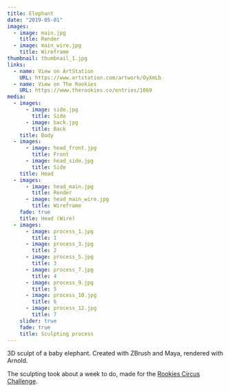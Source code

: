 ```yaml
---
title: Elephant
date: "2019-05-01"
images:
  - image: main.jpg
    title: Render
  - image: main_wire.jpg
    title: Wireframe
thumbnail: thumbnail_1.jpg
links:
  - name: View on ArtStation
    URL: https://www.artstation.com/artwork/OyXmLb
  - name: View on The Rookies
    URL: https://www.therookies.co/entries/1069
media:
  - images:
      - image: side.jpg
        title: Side
      - image: back.jpg
        title: Back
    title: Body
  - images:
      - image: head_front.jpg
        title: Front
      - image: head_side.jpg
        title: Side
    title: Head
  - images:
      - image: head_main.jpg
        title: Render
      - image: head_main_wire.jpg
        title: Wireframe
    fade: true
    title: Head (Wire)
  - images:
      - image: process_1.jpg
        title: 1
      - image: process_3.jpg
        title: 2
      - image: process_5.jpg
        title: 3
      - image: process_7.jpg
        title: 4
      - image: process_9.jpg
        title: 5
      - image: process_10.jpg
        title: 6
      - image: process_12.jpg
        title: 7
    slider: true
    fade: true
    title: Sculpting process
---
```

3D sculpt of a baby elephant.
Created with ZBrush and Maya, rendered with Arnold.

The sculpting took about a week to do, made for the [Rookies Circus Challenge](https://www.therookies.co/contests/groups/circus-challenge).